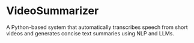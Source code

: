 # VideoSummarizer
A Python-based system that automatically transcribes speech from short videos and generates concise text summaries using NLP and LLMs.
